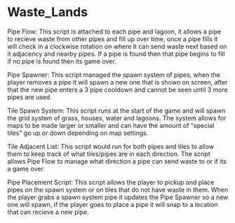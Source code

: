 # Waste_Lands
Pipe Flow: This script is attached to each pipe and lagoon, it allows a pipe to recieve waste from other pipes and fill up over time, once a pipe fills it will check in a clockwise rotation on where it can send waste next based on it adjacency and nearby pipes. If a pipe is found then that pipe begins to fill if no pipe is found then its game over.


Pipe Spawner: This script managed the spawn system of pipes, when the player removes a pipe it will spawn a new one that is shown on screen, after that the new pipe enters a 3 pipe cooldown and cannot be seen until 3 more pipes are used.


Tile Spawn System: This script runs at the start of the game and will spawn the grid system of grass, houses, water and lagoons. The system allows for maps to be made larger or smaller and can have the amount of "special tiles" go up or down depending on map settings.


Tile Adjacent List: This script would run for both pipes and tiles to allow them to keep track of what tiles/pipes are in each direction. The script allows Pipe Flow to manage what direction a pipe can send waste to or if its a game over.


Pipe Placement Script: This script allows the player to pickup and place pipes on the spawn system or on tiles that do not have waste in them. When the player grabs a spawn system pipe it updates the Pipe Spawner so a new one will spawn, if the player goes to place a pipe it will snap to a location that can recieve a new pipe.

